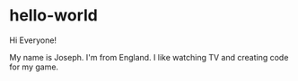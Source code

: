 # hello-world

Hi Everyone!

My name is Joseph. I'm from England. I like watching TV and creating code for my game.
